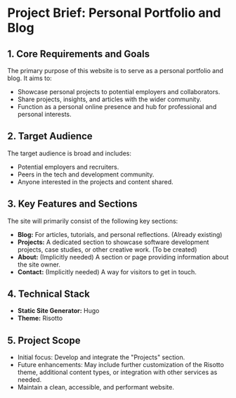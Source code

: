 # Project Brief: Personal Portfolio and Blog

## 1. Core Requirements and Goals

The primary purpose of this website is to serve as a personal portfolio and blog. It aims to:

* Showcase personal projects to potential employers and collaborators.
* Share projects, insights, and articles with the wider community.
* Function as a personal online presence and hub for professional and personal interests.

## 2. Target Audience

The target audience is broad and includes:

* Potential employers and recruiters.
* Peers in the tech and development community.
* Anyone interested in the projects and content shared.

## 3. Key Features and Sections

The site will primarily consist of the following key sections:

* **Blog:** For articles, tutorials, and personal reflections. (Already existing)
* **Projects:** A dedicated section to showcase software development projects, case studies, or other creative work. (To be created)
* **About:** (Implicitly needed) A section or page providing information about the site owner.
* **Contact:** (Implicitly needed) A way for visitors to get in touch.

## 4. Technical Stack

* **Static Site Generator:** Hugo
* **Theme:** Risotto

## 5. Project Scope

* Initial focus: Develop and integrate the "Projects" section.
* Future enhancements: May include further customization of the Risotto theme, additional content types, or integration with other services as needed.
* Maintain a clean, accessible, and performant website.
